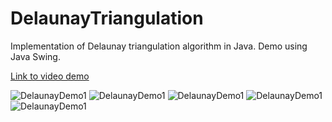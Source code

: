 # DelaunayTriangulation

Implementation of Delaunay triangulation algorithm in Java. 
Demo using Java Swing.

[Link to video demo](https://youtu.be/BqzcrOJN7cc)

![DelaunayDemo1](http://imgur.com/Tuwdr3o.png)
![DelaunayDemo1](http://imgur.com/YQDh5IJ.png)
![DelaunayDemo1](http://imgur.com/ry7ZM0q.png)
![DelaunayDemo1](http://imgur.com/BuzuTN0.png)
![DelaunayDemo1](http://imgur.com/BuzuTN0.png)

